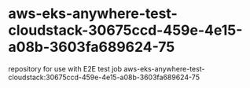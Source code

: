 # aws-eks-anywhere-test-cloudstack-30675ccd-459e-4e15-a08b-3603fa689624-75
repository for use with E2E test job aws-eks-anywhere-test-cloudstack:30675ccd-459e-4e15-a08b-3603fa689624-75
